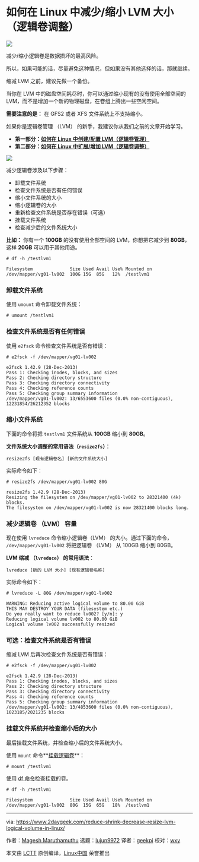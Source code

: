 [#]: collector: (lujun9972)
[#]: translator: (geekpi)
[#]: reviewer: (wxy)
[#]: publisher: (wxy)
[#]: url: (https://linux.cn/article-12740-1.html)
[#]: subject: (How to Reduce/Shrink LVM’s \(Logical Volume Resize\) in Linux)
[#]: via: (https://www.2daygeek.com/reduce-shrink-decrease-resize-lvm-logical-volume-in-linux/)
[#]: author: (Magesh Maruthamuthu https://www.2daygeek.com/author/magesh/)

如何在 Linux 中减少/缩小 LVM 大小（逻辑卷调整）
======

![](https://img.linux.net.cn/data/attachment/album/202010/21/210459ydp5an23nfzgglyy.jpg)

减少/缩小逻辑卷是数据损坏的最高风险。

所以，如果可能的话，尽量避免这种情况，但如果没有其他选择的话，那就继续。

缩减 LVM 之前，建议先做一个备份。

当你在 LVM 中的磁盘空间耗尽时，你可以通过缩小现有的没有使用全部空间的 LVM，而不是增加一个新的物理磁盘，在卷组上腾出一些空闲空间。

**需要注意的是：** 在 GFS2 或者 XFS 文件系统上不支持缩小。

如果你是逻辑卷管理 （LVM） 的新手，我建议你从我们之前的文章开始学习。

* **第一部分：[如何在 Linux 中创建/配置 LVM（逻辑卷管理）][1]**
* **第二部分：[如何在 Linux 中扩展/增加 LVM（逻辑卷调整）][2]**

![](https://img.linux.net.cn/data/attachment/album/202010/21/210610kikq1xynfje7hjaa.jpeg)

减少逻辑卷涉及以下步骤：

  * 卸载文件系统
  * 检查文件系统是否有任何错误
  * 缩小文件系统的大小
  * 缩小逻辑卷的大小
  * 重新检查文件系统是否存在错误（可选）
  * 挂载文件系统
  * 检查减少后的文件系统大小

**比如：** 你有一个 **100GB** 的没有使用全部空间的 LVM，你想把它减少到 **80GB**，这样 **20GB** 可以用于其他用途。

```
# df -h /testlvm1

Filesystem              Size Used Avail Use% Mounted on
/dev/mapper/vg01-lv002  100G 15G  85G   12%  /testlvm1
```

### 卸载文件系统

使用 `umount` 命令卸载文件系统：

```
# umount /testlvm1
```

### 检查文件系统是否有任何错误

使用 `e2fsck` 命令检查文件系统是否有错误：

```
# e2fsck -f /dev/mapper/vg01-lv002

e2fsck 1.42.9 (28-Dec-2013)
Pass 1: Checking inodes, blocks, and sizes
Pass 2: Checking directory structure
Pass 3: Checking directory connectivity
Pass 4: Checking reference counts
Pass 5: Checking group summary information
/dev/mapper/vg01-lv002: 13/6553600 files (0.0% non-contiguous), 12231854/26212352 blocks
```

### 缩小文件系统

下面的命令将把 `testlvm1` 文件系统从 **100GB** 缩小到 **80GB**。

**文件系统大小调整的常用语法（`resize2fs`）**：

```
resize2fs [现有逻辑卷名] [新的文件系统大小]
```

实际命令如下：

```
# resize2fs /dev/mapper/vg01-lv002 80G

resize2fs 1.42.9 (28-Dec-2013)
Resizing the filesystem on /dev/mapper/vg01-lv002 to 28321400 (4k) blocks.
The filesystem on /dev/mapper/vg01-lv002 is now 28321400 blocks long.
```

### 减少逻辑卷 （LVM） 容量

现在使用 `lvreduce` 命令缩小逻辑卷（LVM） 的大小。通过下面的命令， `/dev/mapper/vg01-lv002` 将把逻辑卷 （LVM） 从 100GB 缩小到 80GB。

**LVM 缩减 （`lvreduce`） 的常用语法**：

```
lvreduce [新的 LVM 大小] [现有逻辑卷名称]
```

实际命令如下：

```
# lvreduce -L 80G /dev/mapper/vg01-lv002

WARNING: Reducing active logical volume to 80.00 GiB
THIS MAY DESTROY YOUR DATA (filesystem etc.)
Do you really want to reduce lv002? [y/n]: y
Reducing logical volume lv002 to 80.00 GiB
Logical volume lv002 successfully resized
```

### 可选：检查文件系统是否有错误

缩减 LVM 后再次检查文件系统是否有错误：

```
# e2fsck -f /dev/mapper/vg01-lv002

e2fsck 1.42.9 (28-Dec-2013)
Pass 1: Checking inodes, blocks, and sizes
Pass 2: Checking directory structure
Pass 3: Checking directory connectivity
Pass 4: Checking reference counts
Pass 5: Checking group summary information
/dev/mapper/vg01-lv002: 13/4853600 files (0.0% non-contiguous), 1023185/2021235 blocks
```

### 挂载文件系统并检查缩小后的大小

最后挂载文件系统，并检查缩小后的文件系统大小。

使用 `mount` 命令**[挂载逻辑卷][4]**：

```
# mount /testlvm1
```

使用 [df 命令][5]检查挂载的卷。

```
# df -h /testlvm1

Filesystem              Size Used Avail Use% Mounted on
/dev/mapper/vg01-lv002  80G  15G  65G   18%  /testlvm1
```

--------------------------------------------------------------------------------

via: https://www.2daygeek.com/reduce-shrink-decrease-resize-lvm-logical-volume-in-linux/

作者：[Magesh Maruthamuthu][a]
选题：[lujun9972][b]
译者：[geekpi](https://github.com/geekpi)
校对：[wxy](https://github.com/wxy)

本文由 [LCTT](https://github.com/LCTT/TranslateProject) 原创编译，[Linux中国](https://linux.cn/) 荣誉推出

[a]: https://www.2daygeek.com/author/magesh/
[b]: https://github.com/lujun9972
[1]: https://linux.cn/article-12670-1.html
[2]: https://linux.cn/article-12673-1.html
[3]: https://www.2daygeek.com/wp-content/uploads/2020/09/reduce-shrink-decrease-resize-lvm-logical-volume-in-linux-1.png
[4]: https://www.2daygeek.com/mount-unmount-file-system-partition-in-linux/
[5]: https://www.2daygeek.com/linux-check-disk-space-usage-df-command/
